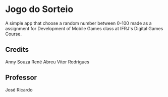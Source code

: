 # Jogo do Sorteio

A simple app that choose a random number between 0-100 made as a assignment for Development of Mobile Games class at IFRJ's Digital Games Course.

## Credits
Anny Souza
René Abreu
Vitor Rodrigues

## Professor
José Ricardo
